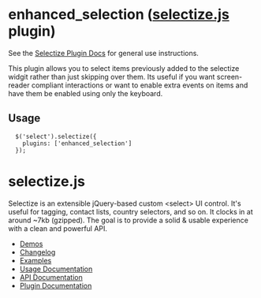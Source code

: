 # enhanced_selection ([selectize.js](https://github.com/selectize/selectize.js) plugin)

See the [Selectize Plugin Docs](https://github.com/brianreavis/selectize.js/blob/master/docs/plugins.md) for general use instructions.

This plugin allows you to select items previously added to the selectize widgit rather than just skipping over them. Its useful if you want screen-reader compliant interactions or want to enable extra events on items and have them be enabled using only the keyboard.

## Usage

```
  $('select').selectize({
    plugins: ['enhanced_selection']
  });
```

# selectize.js

Selectize is an extensible jQuery-based custom &lt;select&gt; UI control. It's useful for tagging, contact lists, country selectors, and so on. It clocks in at around ~7kb (gzipped). The goal is to provide a solid & usable experience with a clean and powerful API.

- [Demos](http://brianreavis.github.io/selectize.js/)
- [Changelog](https://github.com/brianreavis/selectize.js/releases)
- [Examples](examples/)
- [Usage Documentation](docs/usage.md)
- [API Documentation](docs/api.md)
- [Plugin Documentation](docs/plugins.md)
